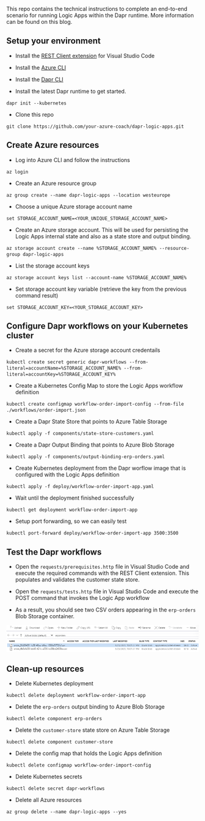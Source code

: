 This repo contains the technical instructions to complete an end-to-end scenario for running Logic Apps within the Dapr runtime.  More information can be found on this blog.

## Setup your environment

* Install the [REST Client extension](https://marketplace.visualstudio.com/items?itemName=humao.rest-client) for Visual Studio Code

* Install the [Azure CLI](https://docs.microsoft.com/en-us/cli/azure/install-azure-cli?view=azure-cli-latest)

* Install the [Dapr CLI](https://github.com/dapr/cli#getting-started)

* Install the latest Dapr runtime to get started.

```
dapr init --kubernetes
```

* Clone this repo

```
git clone https://github.com/your-azure-coach/dapr-logic-apps.git
```

## Create Azure resources

* Log into Azure CLI and follow the instructions

```
az login
```

* Create an Azure resource group

```
az group create --name dapr-logic-apps --location westeurope
```

* Choose a unique Azure storage account name

```
set STORAGE_ACCOUNT_NAME=<YOUR_UNIQUE_STORAGE_ACCOUNT_NAME>
```

* Create an Azure storage account.  This will be used for persisting the Logic Apps internal state and also as a state store and output binding.

```
az storage account create --name %STORAGE_ACCOUNT_NAME% --resource-group dapr-logic-apps
```

* List the storage account keys

```
az storage account keys list --account-name %STORAGE_ACCOUNT_NAME%
```

* Set storage account key variable (retrieve the key from the previous command result)

```
set STORAGE_ACCOUNT_KEY=<YOUR_STORAGE_ACCOUNT_KEY>
```

## Configure Dapr workflows on your Kubernetes cluster

* Create a secret for the Azure storage account credentails

```
kubectl create secret generic dapr-workflows --from-literal=accountName=%STORAGE_ACCOUNT_NAME% --from-literal=accountKey=%STORAGE_ACCOUNT_KEY%
```

* Create a Kubernetes Config Map to store the Logic Apps workflow definition

```
kubectl create configmap workflow-order-import-config --from-file ./workflows/order-import.json
```

* Create a Dapr State Store that points to Azure Table Storage

```
kubectl apply -f components/state-store-customers.yaml
```

* Create a Dapr Output Binding that points to Azure Blob Storage

```
kubectl apply -f components/output-binding-erp-orders.yaml
```

* Create Kubernetes deployment from the Dapr worflow image that is configured with the Logic Apps definition

```
kubectl apply -f deploy/workflow-order-import-app.yaml
```

* Wait until the deployment finished successfully

```
kubectl get deployment workflow-order-import-app
```

* Setup port forwarding, so we can easily test

```
kubectl port-forward deploy/workflow-order-import-app 3500:3500
```

## Test the Dapr workflows

* Open the `requests/prerequisites.http` file in Visual Studio Code and execute the required commands with the REST Client extension.  This populates and validates the customer state store.

* Open the `requests/tests.http` file in Visual Studio Code and execute the POST command that invokes the Logic App workflow

* As a result, you should see two CSV orders appearing in the `erp-orders` Blob Storage container.

![](docs/.media/erp-orders-csv.png)

## Clean-up resources

* Delete Kubernetes deployment

```
kubectl delete deployment workflow-order-import-app
```

* Delete the `erp-orders` output binding to Azure Blob Storage

```
kubectl delete component erp-orders
```

* Delete the `customer-store` state store on Azure Table Storage

```
kubectl delete component customer-store
```

* Delete the config map that holds the Logic Apps definition

```
kubectl delete configmap workflow-order-import-config
```

* Delete Kubernetes secrets

```
kubectl delete secret dapr-workflows
```

* Delete all Azure resources

```
az group delete --name dapr-logic-apps --yes
```